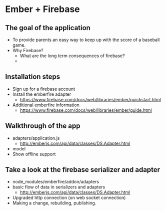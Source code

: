 # Ember + Firebase

## The goal of the application
* To provide parents an easy way to keep up with the score of a baseball game.
* Why Firebase?
  * What are the long term consequences of firebase?
  *

## Installation steps
* Sign up for a firebase account
* Install the emberfire adapter
  * https://www.firebase.com/docs/web/libraries/ember/quickstart.html
* Additional emberfire information
  * https://www.firebase.com/docs/web/libraries/ember/guide.html

## Walkthrough of the app
  * adapters/application.js
    * http://emberjs.com/api/data/classes/DS.Adapter.html
  * model
  * Show offline support


## Take a look at the firebase serializer and adapter
* node_modules/emberfire/addon/adapters
* basic flow of data in serializers and adapters
  * http://emberjs.com/api/data/classes/DS.Adapter.html
* Upgraded http connection (on web socket connection)
* Making a change, rebuilding, publishing.